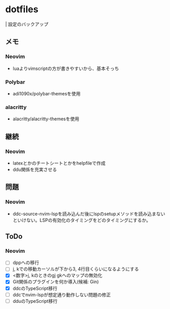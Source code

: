 # dotfiles
| 設定のバックアップ

## メモ
### Neovim
* luaよりvimscriptの方が書きやすいから、基本そっち

### Polybar
* adi1090x/polybar-themesを使用

### alacritty
* alacritty/alacritty-themesを使用

## 継続
### Neovim
* latexとかのチートシートとかをhelpfileで作成
* ddu関係を充実させる

## 問題
### Neovim
* ddc-source-nvim-lspを読み込んだ後にlspのsetupメソッドを読み込まないといけない。LSPの有効化のタイミングをどのタイミングにするか。

## ToDo
### Neovim
* [ ] dppへの移行
* [ ] j, kでの移動カーソルが下から3, 4行目くらいになるようにする
* [x] <数字>j, kのときのgj gkへのマップの無効化
* [x] Git関係のプラグインを何か導入(候補: Gin)
* [x] ddcのTypeScript移行
* [ ] ddcでnvim-lspが想定通り動作しない問題の修正
* [ ] dduのTypeScript移行
